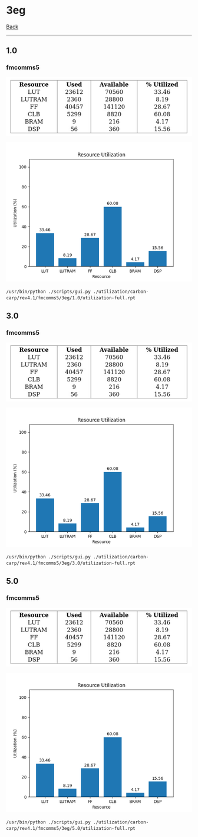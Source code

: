 # 3eg

[Back](<../rev4.1.md>)

---

## 1.0
### fmcomms5

<p align="center">
	<img src="../../../../images/carbon-carp/rev4.1/fmcomms5/3eg/1.0/table.jpg" />
</p>

<p align="center">
	<img src="../../../../images/carbon-carp/rev4.1/fmcomms5/3eg/1.0/graph.png" />
</p>

`/usr/bin/python ./scripts/gui.py ./utilization/carbon-carp/rev4.1/fmcomms5/3eg/1.0/utilization-full.rpt`

## 3.0
### fmcomms5

<p align="center">
	<img src="../../../../images/carbon-carp/rev4.1/fmcomms5/3eg/3.0/table.jpg" />
</p>

<p align="center">
	<img src="../../../../images/carbon-carp/rev4.1/fmcomms5/3eg/3.0/graph.png" />
</p>

`/usr/bin/python ./scripts/gui.py ./utilization/carbon-carp/rev4.1/fmcomms5/3eg/3.0/utilization-full.rpt`

## 5.0
### fmcomms5

<p align="center">
	<img src="../../../../images/carbon-carp/rev4.1/fmcomms5/3eg/5.0/table.jpg" />
</p>

<p align="center">
	<img src="../../../../images/carbon-carp/rev4.1/fmcomms5/3eg/5.0/graph.png" />
</p>

`/usr/bin/python ./scripts/gui.py ./utilization/carbon-carp/rev4.1/fmcomms5/3eg/5.0/utilization-full.rpt`

